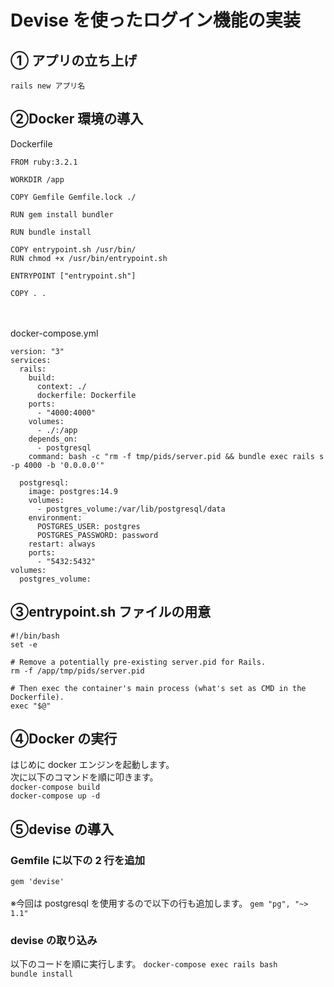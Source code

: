 # Devise を使ったログイン機能の実装

## ① アプリの立ち上げ

`rails new アプリ名`

## ②Docker 環境の導入

Dockerfile<br>

```
FROM ruby:3.2.1

WORKDIR /app

COPY Gemfile Gemfile.lock ./

RUN gem install bundler

RUN bundle install

COPY entrypoint.sh /usr/bin/
RUN chmod +x /usr/bin/entrypoint.sh

ENTRYPOINT ["entrypoint.sh"]

COPY . .
```

<br><br>
docker-compose.yml<br>

```
version: "3"
services:
  rails:
    build:
      context: ./
      dockerfile: Dockerfile
    ports:
      - "4000:4000"
    volumes:
      - ./:/app
    depends_on:
      - postgresql
    command: bash -c "rm -f tmp/pids/server.pid && bundle exec rails s -p 4000 -b '0.0.0.0'"

  postgresql:
    image: postgres:14.9
    volumes:
      - postgres_volume:/var/lib/postgresql/data
    environment:
      POSTGRES_USER: postgres
      POSTGRES_PASSWORD: password
    restart: always
    ports:
      - "5432:5432"
volumes:
  postgres_volume:

```

## ③entrypoint.sh ファイルの用意

```
#!/bin/bash
set -e

# Remove a potentially pre-existing server.pid for Rails.
rm -f /app/tmp/pids/server.pid

# Then exec the container's main process (what's set as CMD in the Dockerfile).
exec "$@"
```

## ④Docker の実行

はじめに docker エンジンを起動します。<br>
次に以下のコマンドを順に叩きます。<br>
`docker-compose build`<br>
`docker-compose up -d`

## ⑤devise の導入

### Gemfile に以下の 2 行を追加

`gem 'devise'`<br><br>
※今回は postgresql を使用するので以下の行も追加します。
`gem "pg", "~> 1.1"`

### devise の取り込み

以下のコードを順に実行します。
`docker-compose exec rails bash`<br>
`bundle install`
